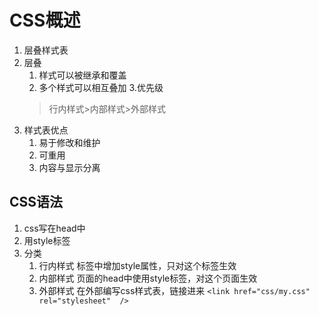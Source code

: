 # CSS概述
1. 层叠样式表
2. 层叠
	1. 样式可以被继承和覆盖
	2. 多个样式可以相互叠加
	3.优先级
	> 行内样式>内部样式>外部样式
3. 样式表优点
	1. 易于修改和维护
	2. 可重用
	3. 内容与显示分离
## CSS语法
1. css写在head中
2. 用style标签
3. 分类
	1. 行内样式 标签中增加style属性，只对这个标签生效
	2. 内部样式 页面的head中使用style标签，对这个页面生效
	3. 外部样式 在外部编写css样式表，链接进来
		```<link href="css/my.css" rel="stylesheet"  />```